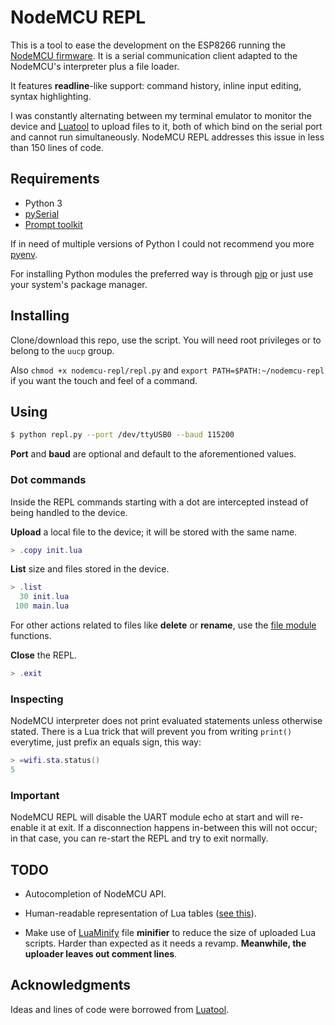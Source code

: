# NodeMCU REPL

This is a tool to ease the development on the ESP8266 running the
[NodeMCU firmware](https://github.com/nodemcu/nodemcu-firmware).
It is a serial communication client adapted to the NodeMCU's
interpreter plus a file loader.

It features **readline**-like support: command history, inline input editing,
syntax highlighting.

I was constantly alternating between my terminal emulator to monitor the
device and [Luatool](https://github.com/4refr0nt/luatool) to upload files
to it, both of which bind on the serial port and cannot run simultaneously.
NodeMCU REPL addresses this issue in less than 150 lines of code.

## Requirements

* Python 3
* [pySerial](https://github.com/pyserial/pyserial)
* [Prompt toolkit](https://github.com/jonathanslenders/python-prompt-toolkit)

If in need of multiple versions of Python I could not recommend
you more [pyenv](https://github.com/pyenv/pyenv).

For installing Python modules the preferred way is through
[pip](https://pip.pypa.io/en/stable) or just use your system's
package manager.

## Installing

Clone/download this repo, use the script. You will need root
privileges or to belong to the `uucp` group.

Also `chmod +x nodemcu-repl/repl.py` and
`export PATH=$PATH:~/nodemcu-repl` if you want the
touch and feel of a command.

## Using

```sh
$ python repl.py --port /dev/ttyUSB0 --baud 115200
```

**Port** and **baud** are optional and default to the aforementioned values.

### Dot commands

Inside the REPL commands starting with a dot are intercepted
instead of being handled to the device.

**Upload** a local file to the device; it will be stored with the same name.

```lua
> .copy init.lua
```

**List** size and files stored in the device.

```Lua
> .list
  30 init.lua
 100 main.lua
```

For other actions related to files like **delete** or **rename**, use the
[file module](http://nodemcu.readthedocs.io/en/master/en/modules/file)
functions.

**Close** the REPL.

```lua
> .exit
```

### Inspecting

NodeMCU interpreter does not print evaluated statements unless otherwise
stated. There is a Lua trick that will prevent you from writing `print()`
everytime, just prefix an equals sign, this way:

```lua
> =wifi.sta.status()
5
```

### Important

NodeMCU REPL will disable the UART module echo at start and will re-enable
it at exit. If a disconnection happens in-between this will not occur;
in that case, you can re-start the REPL and try to exit normally.

## TODO

* Autocompletion of NodeMCU API.

* Human-readable representation of Lua tables
([see this](http://lua-users.org/wiki/TableSerialization)).

* Make use of [LuaMinify](https://github.com/stravant/LuaMinify)
file **minifier** to reduce the size of uploaded Lua scripts.
Harder than expected as it needs a revamp. **Meanwhile, the uploader
leaves out comment lines**.

## Acknowledgments

Ideas and lines of code were borrowed from
[Luatool](https://github.com/4refr0nt/luatool).
